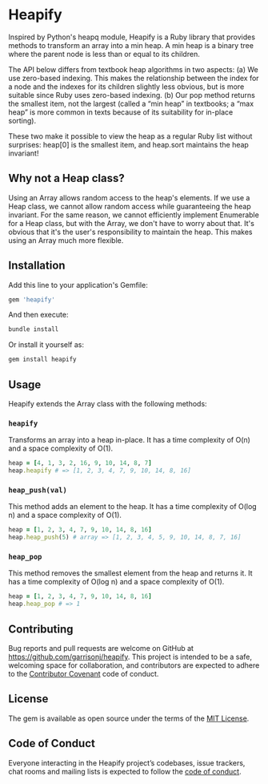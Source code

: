 # Heapify

Inspired by Python's heapq module, Heapify is a Ruby library that provides methods to transform an array into a min heap. A min heap is a binary tree where the parent node is less than or equal to its children.

The API below differs from textbook heap algorithms in two aspects: (a) We use zero-based indexing. This makes the relationship between the index for a node and the indexes for its children slightly less obvious, but is more suitable since Ruby uses zero-based indexing. (b) Our pop method returns the smallest item, not the largest (called a “min heap” in textbooks; a “max heap” is more common in texts because of its suitability for in-place sorting).

These two make it possible to view the heap as a regular Ruby list without surprises: heap[0] is the smallest item, and heap.sort maintains the heap invariant!

## Why not a Heap class?

Using an Array allows random access to the heap's elements. If we use a Heap class, we cannot allow random access while guaranteeing the heap invariant. For the same reason, we cannot efficiently implement Enumerable for a Heap class, but with the Array, we don't have to worry about that. It's obvious that it's the user's responsibility to maintain the heap. This makes using an Array much more flexible. 

## Installation

Add this line to your application's Gemfile:

```ruby
gem 'heapify'
```

And then execute:

```bash
bundle install
```

Or install it yourself as:

```bash
gem install heapify
```

## Usage

Heapify extends the Array class with the following methods:

### `heapify`

Transforms an array into a heap in-place. It has a time complexity of O(n) and a space complexity of O(1).

```ruby
heap = [4, 1, 3, 2, 16, 9, 10, 14, 8, 7]
heap.heapify # => [1, 2, 3, 4, 7, 9, 10, 14, 8, 16]
```

### `heap_push(val)`

This method adds an element to the heap. It has a time complexity of O(log n) and a space complexity of O(1).

```ruby
heap = [1, 2, 3, 4, 7, 9, 10, 14, 8, 16]
heap.heap_push(5) # array => [1, 2, 3, 4, 5, 9, 10, 14, 8, 7, 16]
```

### `heap_pop`

This method removes the smallest element from the heap and returns it. It has a time complexity of O(log n) and a space complexity of O(1).

```ruby
heap = [1, 2, 3, 4, 7, 9, 10, 14, 8, 16]
heap.heap_pop # => 1
```

## Contributing

Bug reports and pull requests are welcome on GitHub at https://github.com/garrisonj/heapify. This project is intended to be a safe, welcoming space for collaboration, and contributors are expected to adhere to the [Contributor Covenant](http://contributor-covenant.org) code of conduct.

## License

The gem is available as open source under the terms of the [MIT License](http://opensource.org/licenses/MIT).

## Code of Conduct

Everyone interacting in the Heapify project’s codebases, issue trackers, chat rooms and mailing lists is expected to follow the [code of conduct](https://github.com/garrisonj/heapify/blob/master/CODE_OF_CONDUCT.md).
